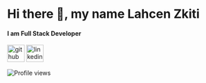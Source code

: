 # Hi there 👋, my name Lahcen Zkiti
#### I am  Full Stack Developer



[<img src='https://cdn.jsdelivr.net/npm/simple-icons@3.0.1/icons/github.svg' alt='github' height='40'>](https://github.com/LahcenZkiti)  [<img src='https://cdn.jsdelivr.net/npm/simple-icons@3.0.1/icons/linkedin.svg' alt='linkedin' height='40'>](https://www.linkedin.com/in/lahcen-zkiti/)  

![Profile views](https://gpvc.arturio.dev/LahcenZkiti)  
